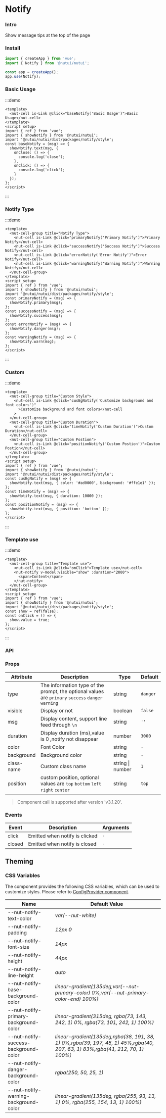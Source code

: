 # Notify

### Intro

Show message tips at the top of the page

### Install

```js
import { createApp } from 'vue';
import { Notify } from '@nutui/nutui';

const app = createApp();
app.use(Notify);
```

### Basic Usage

:::demo

```vue
<template>
  <nut-cell is-Link @click="baseNotify('Basic Usage')">Basic Usage</nut-cell>
</template>
<script setup>
import { ref } from 'vue';
import { showNotify } from '@nutui/nutui';
import '@nutui/nutui/dist/packages/notify/style';
const baseNotify = (msg) => {
  showNotify.text(msg, {
    onClose: () => {
      console.log('close');
    },
    onClick: () => {
      console.log('click');
    }
  });
};
</script>
```

:::

### Notify Type

:::demo

```vue
<template>
  <nut-cell-group title="Notify Type">
    <nut-cell is-Link @click="primaryNotify('Primary Notify')">Primary Notify</nut-cell>
    <nut-cell is-Link @click="successNotify('Success Notify')">Success Notify</nut-cell>
    <nut-cell is-Link @click="errorNotify('Error Notify')">Error Notify</nut-cell>
    <nut-cell is-Link @click="warningNotify('Warning Notify')">Warning Notify</nut-cell>
  </nut-cell-group>
</template>
<script setup>
import { ref } from 'vue';
import { showNotify } from '@nutui/nutui';
import '@nutui/nutui/dist/packages/notify/style';
const primaryNotify = (msg) => {
  showNotify.primary(msg);
};
const successNotify = (msg) => {
  showNotify.success(msg);
};
const errorNotify = (msg) => {
  showNotify.danger(msg);
};
const warningNotify = (msg) => {
  showNotify.warn(msg);
};
</script>
```

:::

### Custom

:::demo

```vue
<template>
  <nut-cell-group title="Custom Style">
    <nut-cell is-Link @click="cusBgNotify('Customize background and font colors')"
      >Customize background and font colors</nut-cell
    >
  </nut-cell-group>
  <nut-cell-group title="Custom Duration">
    <nut-cell is-Link @click="timeNotify('Custom Duration')">Custom Duration</nut-cell>
  </nut-cell-group>
  <nut-cell-group title="Custom Postion">
    <nut-cell is-Link @click="positionNotify('Custom Postion')">Custom Postion</nut-cell>
  </nut-cell-group>
</template>
<script setup>
import { ref } from 'vue';
import { showNotify } from '@nutui/nutui';
import '@nutui/nutui/dist/packages/notify/style';
const cusBgNotify = (msg) => {
  showNotify.text(msg, { color: '#ad0000', background: '#ffe1e1' });
};
const timeNotify = (msg) => {
  showNotify.text(msg, { duration: 10000 });
};
const positionNotify = (msg) => {
  showNotify.text(msg, { position: 'bottom' });
};
</script>
```

:::

### Template use

:::demo

```vue
<template>
  <nut-cell-group title="Template use">
    <nut-cell is-Link @click="onClick">Template use</nut-cell>
    <nut-notify v-model:visible="show" :duration="2000">
      <span>Content</span>
    </nut-notify>
  </nut-cell-group>
</template>
<script setup>
import { ref } from 'vue';
import { showNotify } from '@nutui/nutui';
import '@nutui/nutui/dist/packages/notify/style';
const show = ref(false);
const onClick = () => {
  show.value = true;
};
</script>
```

:::

### API

### Props

| Attribute | Description | Type | Default |
|  ---  |  ---  |  ---  |  ---  |
| type | The information type of the prompt, the optional values are `primary` `success` `danger` `warning` | string | `danger` |
| visible | Display or not | boolean | `false` |
| msg | Display content, support line feed through `\n` | string | `''` |
| duration | Display duration (ms),value is 0 ,notify not disappear | number | `3000` |
| color | Font Color | string | `-` |
| background | Background color | string | `-` |
| class-name | Custom class name | string \| number | `1 ` |
| position | custom position, optional values are `top` `bottom` `left` `right` `center` | string | `top` |

> Component call is supported after version 'v3.1.20'.

### Events

| Event | Description | Arguments |
|  ---  |  ---  |  ---  |
| click | Emitted when notify is clicked | `-` |
| closed | Emitted when notify is closed | `-` |

## Theming

### CSS Variables

The component provides the following CSS variables, which can be used to customize styles. Please refer to [ConfigProvider component](#/en-US/component/configprovider).

| Name | Default Value |
|  ---  |  ---  |
| --nut-notify-text-color | _var(--nut-white)_ |
| --nut-notify-padding | _12px 0_ |
| --nut-notify-font-size | _14px_ |
| --nut-notify-height | _44px_ |
| --nut-notify-line-height | _auto_ |
| --nut-notify-base-background-color | _linear-gradient(135deg,var(--nut-primary-color) 0%,var(--nut-primary-color-end) 100%)_ |
| --nut-notify-primary-background-color | _linear-gradient(315deg, rgba(73, 143, 242, 1) 0%, rgba(73, 101, 242, 1) 100%)_ |
| --nut-notify-success-background-color | _linear-gradient(135deg,rgba(38, 191, 38, 1) 0%,rgba(39, 197, 48, 1) 45%,rgba(40, 207, 63, 1) 83%,rgba(41, 212, 70, 1) 100%)_ |
| --nut-notify-danger-background-color | _rgba(250, 50, 25, 1)_ |
| --nut-notify-warning-background-color | _linear-gradient(135deg, rgba(255, 93, 13, 1) 0%, rgba(255, 154, 13, 1) 100%)_ |

